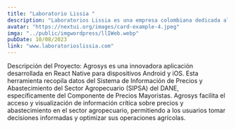 ```yaml
---
title: "Laboratorio Lissia "
description: "Laboratorios Lissia es una empresa colombiana dedicada al diseño, desarrollo, producción, almacenamiento"
avatar: "https://nextui.org/images/card-example-4.jpeg"
imga: "../public/imgwordpress/llIWeb.webp"
pubDate: 10/08/2023
link: "www.laboratorioslissia.com"
---
```


Descripción del Proyecto:
Agrosys es una innovadora aplicación desarrollada en React Native para dispositivos Android y iOS. Esta herramienta recopila datos del Sistema de Información de Precios y Abastecimiento del Sector Agropecuario (SIPSA) del DANE, específicamente del Componente de Precios Mayoristas. Agrosys facilita el acceso y visualización de información crítica sobre precios y abastecimiento en el sector agropecuario, permitiendo a los usuarios tomar decisiones informadas y optimizar sus operaciones agrícolas.